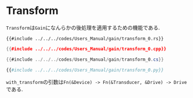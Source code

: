 # Transform

`Transform`は`Gain`になんらかの後処理を適用するための機能である.

```rust,edition2021
{{#include ../../../codes/Users_Manual/gain/transform_0.rs}}
```

```cpp
{{#include ../../../codes/Users_Manual/gain/transform_0.cpp}}
```

```cs
{{#include ../../../codes/Users_Manual/gain/transform_0.cs}}
```

```python
{{#include ../../../codes/Users_Manual/gain/transform_0.py}}
```

`with_transform`の引数は`Fn(&Device) -> Fn(&Transducer, &Drive) -> Drive`である.
